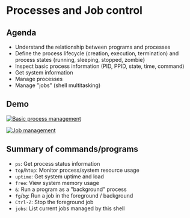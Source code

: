 # Processes and Job control

## Agenda

- Understand the relationship between programs and processes
- Define the process lifecycle (creation, execution, termination) and process
  states {running, sleeping, stopped, zombie}
- Inspect basic process information (PID, PPID, state, time, command)
- Get system information
- Manage processes
- Manage "jobs" (shell multitasking)

## Demo

[![Basic process management](https://asciinema.org/a/706290.svg)](https://asciinema.org/a/706290)

[![Job management](https://asciinema.org/a/706293.svg)](https://asciinema.org/a/706293)

## Summary of commands/programs

- `ps`: Get process status information
- `top`/`htop`: Monitor process/system resource usage
- `uptime`: Get system uptime and load
- `free`: View system memory usage
- `&`: Run a program as a "background" process
- `fg`/`bg`: Run a job in the foreground / background
- `Ctrl-Z`: Stop the foreground job
- `jobs`: List current jobs managed by this shell

